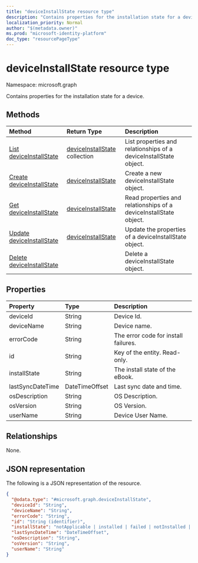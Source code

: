 ```yaml
---
title: "deviceInstallState resource type"
description: "Contains properties for the installation state for a device."
localization_priority: Normal
author: "$(metadata.owner)"
ms.prod: "microsoft-identity-platform"
doc_type: "resourcePageType"
---
```


# deviceInstallState resource type

Namespace: microsoft.graph

Contains properties for the installation state for a device.

## Methods

| Method                                                                  | Return Type                                                   | Description                                                       |
| :---------------------------------------------------------------------- | :------------------------------------------------------------ | :---------------------------------------------------------------- |
| [List deviceInstallState](../api/intune-deviceinstallstate-list.md)     | [deviceInstallState](intune-deviceInstallState.md) collection | List properties and relationships of a deviceInstallState object. |
| [Create deviceInstallState](../api/intune-deviceinstallstate-create.md) | [deviceInstallState](intune-deviceInstallState.md)            | Create a new deviceInstallState object.                           |
| [Get deviceInstallState](../api/intune-deviceinstallstate-get.md)       | [deviceInstallState](intune-deviceInstallState.md)            | Read properties and relationships of a deviceInstallState object. |
| [Update deviceInstallState](../api/intune-deviceinstallstate-update.md) | [deviceInstallState](intune-deviceInstallState.md)            | Update the properties of a deviceInstallState object.             |
| [Delete deviceInstallState](../api/intune-deviceinstallstate-delete.md) |                                                               | Delete a deviceInstallState object.                               |

## Properties

| Property         | Type           | Description                          |
| :--------------- | :------------- | :----------------------------------- |
| deviceId         | String         | Device Id.                           |
| deviceName       | String         | Device name.                         |
| errorCode        | String         | The error code for install failures. |
| id               | String         | Key of the entity. Read-only.        |
| installState     | String         | The install state of the eBook.      |
| lastSyncDateTime | DateTimeOffset | Last sync date and time.             |
| osDescription    | String         | OS Description.                      |
| osVersion        | String         | OS Version.                          |
| userName         | String         | Device User Name.                    |

## Relationships

None.

## JSON representation

The following is a JSON representation of the resource.

<!-- {
  "blockType": "resource",
  "keyProperty": "id",
  "@odata.type": "microsoft.graph.deviceInstallState",
  "baseType": "microsoft.graph.entity",
  "openType": False
}
-->

```json
{
  "@odata.type": "#microsoft.graph.deviceInstallState",
  "deviceId": "String",
  "deviceName": "String",
  "errorCode": "String",
  "id": "String (identifier)",
  "installState": "notApplicable | installed | failed | notInstalled | uninstallFailed | unknown",
  "lastSyncDateTime": "DateTimeOffset",
  "osDescription": "String",
  "osVersion": "String",
  "userName": "String"
}
```
